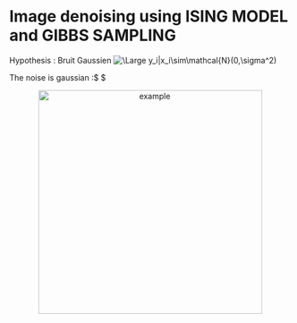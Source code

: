 # Image denoising using ISING MODEL and GIBBS SAMPLING

Hypothesis : Bruit Gaussien ![\Large y_i|x_i\sim\mathcal{N}(0,\sigma^2)](https://latex.codecogs.com/svg.latex?\Large&space;y_i|x_i\sim\mathcal{N}(0,\sigma^2)) 



The noise is gaussian :$  $
<p align="center">
 <img src="https://user-images.githubusercontent.com/73651505/165493756-3a137627-58e5-4482-a97f-fc83e65091a0.gif" alt="example" width="400"/>
</p>


